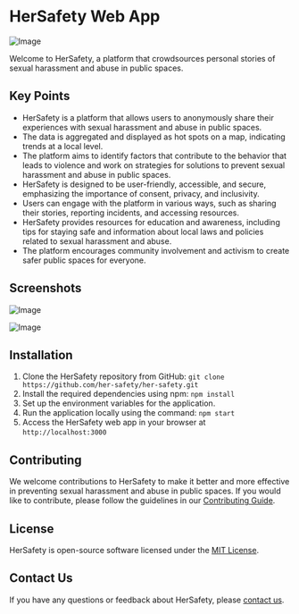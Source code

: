 # HerSafety Web App

![Image](https://image.pollinations.ai/prompt/A%20screenshot%20of%20the%20HerSafety%20web%20app%20homepage)

Welcome to HerSafety, a platform that crowdsources personal stories of sexual harassment and abuse in public spaces.

## Key Points

- HerSafety is a platform that allows users to anonymously share their experiences with sexual harassment and abuse in public spaces.
- The data is aggregated and displayed as hot spots on a map, indicating trends at a local level.
- The platform aims to identify factors that contribute to the behavior that leads to violence and work on strategies for solutions to prevent sexual harassment and abuse in public spaces.
- HerSafety is designed to be user-friendly, accessible, and secure, emphasizing the importance of consent, privacy, and inclusivity.
- Users can engage with the platform in various ways, such as sharing their stories, reporting incidents, and accessing resources.
- HerSafety provides resources for education and awareness, including tips for staying safe and information about local laws and policies related to sexual harassment and abuse.
- The platform encourages community involvement and activism to create safer public spaces for everyone.

## Screenshots

![Image](https://image.pollinations.ai/prompt/A%20screenshot%20of%20the%20HerSafety%20web%20app%20map%20view)

![Image](https://image.pollinations.ai/prompt/A%20screenshot%20of%20the%20HerSafety%20web%20app%20report%20incident%20page)

## Installation

1. Clone the HerSafety repository from GitHub: `git clone https://github.com/her-safety/her-safety.git`
2. Install the required dependencies using npm: `npm install`
3. Set up the environment variables for the application.
4. Run the application locally using the command: `npm start`
5. Access the HerSafety web app in your browser at `http://localhost:3000`

## Contributing

We welcome contributions to HerSafety to make it better and more effective in preventing sexual harassment and abuse in public spaces. If you would like to contribute, please follow the guidelines in our [Contributing Guide](https://github.com/her-safety/her-safety/blob/main/CONTRIBUTING.md).

## License

HerSafety is open-source software licensed under the [MIT License](https://github.com/her-safety/her-safety/blob/main/LICENSE).

## Contact Us

If you have any questions or feedback about HerSafety, please [contact us](https://github.com/her-safety/her-safety/issues).
